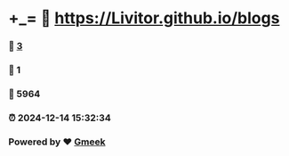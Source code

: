 # +_= :link: https://Livitor.github.io/blogs 
### :page_facing_up: [3](https://Livitor.github.io/blogs/tag.html) 
### :speech_balloon: 1 
### :hibiscus: 5964 
### :alarm_clock: 2024-12-14 15:32:34 
### Powered by :heart: [Gmeek](https://github.com/Meekdai/Gmeek)
